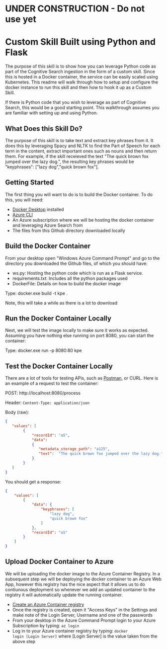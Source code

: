 # UNDER CONSTRUCTION - Do not use yet

# Custom Skill Built using Python and Flask 

The purpose of this skill is to show how you can leverage Python code as part of the Cognitive Search ingestion in the form of a custom skill.  Since this is hosted in a Docker container, the service can be easily scaled using Kubernetes.  This readme will walk through how to setup and configure the docker instance to run this skill and then how to hook it up as a Custom Skill.

If there is Python code that you wish to leverage as part of Cognitive Search, this would be a good starting point. This walkthrough assumes you are familiar with setting up and using Python.

## What Does this Skill Do?

The purpose of this skill is to take text and extract key phrases from it.  It does this by leveraging Spacy and NLTK to find the Part of Speech for each term in the content, extract important ones such as nouns and then return them.  For example, if the skill receieved the text "The quick brown fox jumped over the lazy dog.", the resulting key phrases would be "keyphrases": ["lazy dog","quick brown fox"].

## Getting Started

The first thing you will want to do is to build the Docker container.  To do this, you will need:

* [Docker Desktop](https://www.docker.com/products/docker-desktop) installed 
* [Azure CLI](https://docs.microsoft.com/en-us/cli/azure/install-azure-cli?view=azure-cli-latest)
* An Azure subscription where we will be hosting the docker container and leveraging Azure Search from
* The files from this Github directory downloaded locally

## Build the Docker Container

From your desktop open "Windows Azure Command Prompt" and go to the directory you downloaded the Github files, of which you should have: 
* ws.py: Hosting the python code which is run as a Flask service.  
* requirements.txt: Includes all the python packages used
* DockerFile: Details on how to build the docker image

Type: docker.exe build -t kpe .

Note, this will take a while as there is a lot to download

## Run the Docker Container Locally

Next, we will test the image locally to make sure it works as expected.  Assuming you have nothing else running on port 8080, you can start the container:

Type: docker.exe run -p 8080:80 kpe

## Test the Docker Container Locally

There are a lot of tools for testing APis, such as [Postman](https://www.getpostman.com/), or CURL.  Here is an example of a request to test the container:

POST: http://localhost:8080/process

Header: 
<code>Content-Type: application/json</code>

Body (raw): 

```json
{
   "values": [
        {
        	"recordId": "a5",
        	"data":
	        {
        	   "metadata_storage_path": "a125",
	           "text":  "The quick brown fox jumped over the lazy dog."
	        }
        }
   ]
}
```

You should get a response:

```json
{
    "values": [
        {
            "data": {
                "keyphrases": [
                    "lazy dog",
                    "quick brown fox"
                ]
            },
            "recordId": "a5"
        }
    ]
}
```

## Upload Docker Container to Azure 

We will be uploading the docker image to the Azure Container Registry.  In a subsequent step we will be deploying the docker container to an Azure Web App, however this registry has the nice aspect that it allows us to do contiunous deployment so whenever we add an updated container to the registry it will automatically update the running container.

* [Create an Azure Container registry ](https://docs.microsoft.com/en-us/azure/container-registry/container-registry-get-started-portal)
* Once the registry is created, open it "Access Keys" in the Settings and make note of the Login Server, Username and one of the passwords
* From your desktop in the Azure Command Prompt login to your Azure Subscription by typing: <code>az login</code>
* Log in to your Azure container registry by typing: <code>docker login [Login Server]</code> where [Login Server] is the value taken from the above step

